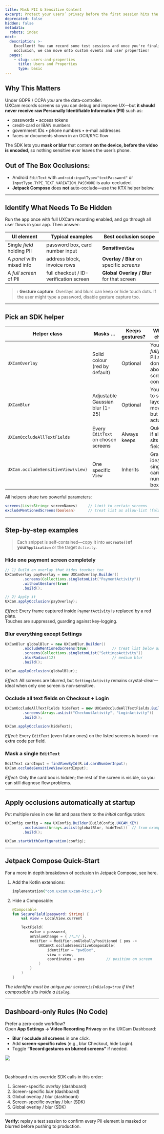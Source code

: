 ```yaml
---
title: Mask PII & Sensitive Content
excerpt: Protect your users’ privacy before the first session hits the dashboard.
deprecated: false
hidden: false
metadata:
  robots: index
next:
  description: >-
    Excellent! You can record some test sessions and once you're finalised with
    occlusion, we can move onto custom events and user properties!
  pages:
    - slug: users-and-properties
      title: Users and Properties
      type: basic
---
```

## Why This Matters

Under GDPR / CCPA *you* are the data-controller.\
UXCam records screens so you can debug and improve UX—but **it should never receive raw Personally Identifiable Information (PII)** such as:

* passwords • access tokens
* credit-card or IBAN numbers
* government IDs • phone numbers • e-mail addresses
* faces or documents shown in an OCR/KYC flow

The SDK lets you **mask or blur** that content **on the device, before the video is encoded**, so nothing sensitive ever leaves the user’s phone.

## Out of The Box Occlusions:

* Android `EditText` with `android:inputType="textPassword"` or\
  `InputType.TYPE_TEXT_VARIATION_PASSWORD` is auto-occluded.
* **Jetpack Compose** does **not** auto-occlude—use the KTX helper below.

***

## Identify What Needs To Be Hidden

Run the app once with full UXCam recording enabled, and go through all user flows in your app. Then answer:

| UI element                 | Typical examples                       | Best occlusion scope                      |
| -------------------------- | -------------------------------------- | ----------------------------------------- |
| Single *field* holding PII | password box, card number input        | **Sensitive`View`**                       |
| A *panel* with mixed info  | address block, invoice rows            | **Overlay / Blur** on specific *screens*  |
| A *full screen* of PII     | full checkout / ID-verification screen | **Global Overlay / Blur** for that screen |

> ℹ️ **Gesture capture**: Overlays and blurs can keep or hide touch dots. If the user might type a password, disable gesture capture too.

***

## Pick an SDK helper

| Helper class                       | Masks …                            | Keeps gestures? | When to choose                                                 |
| ---------------------------------- | ---------------------------------- | --------------- | -------------------------------------------------------------- |
| `UXCamOverlay`                     | Solid colour (red by default)      | Optional        | You must *fully* cover PII and don’t care about screen context |
| `UXCamBlur`                        | Adjustable Gaussian blur (1-25)    | Optional        | You need to see layout & movement, but not the actual data     |
| `UXCamOccludeAllTextFields`        | Every `EditText` on chosen screens | Always keeps    | Quick win if all PII sits in text fields                       |
| `UXCam.occludeSensitiveView(view)` | One specific `View`                | Inherits        | Granular—ideal for a single card-number box                    |

All helpers share two powerful parameters:

```java
screens(List<String> screenNames)     // limit to certain screens
excludeMentionedScreens(boolean)      // treat list as allow-list (false) or deny-list (true)
```

***

## Step-by-step examples

> Each snippet is self-contained—copy it into **`onCreate()`of your`Application`** or the target `Activity`.

### Hide one payment screen completely

```java
// 1) Build an overlay that hides touches too
UXCamOverlay payOverlay = new UXCamOverlay.Builder()
        .screens(Collections.singletonList("PaymentActivity"))
        .withoutGesture(true)
        .build();

// 2) Apply it
UXCam.applyOcclusion(payOverlay);
```

*Effect:* Every frame captured inside `PaymentActivity` is replaced by a red plate.\
Touches are suppressed, guarding against key-logging.

### Blur everything **except** Settings

```java
UXCamBlur globalBlur = new UXCamBlur.Builder()
        .excludeMentionedScreens(true)           // treat list below as “allow video”
        .screens(Collections.singletonList("SettingsActivity"))
        .blurRadius(12)                          // medium blur
        .build();

UXCam.applyOcclusion(globalBlur);
```

*Effect:* All screens are blurred, but `SettingsActivity` remains crystal-clear—ideal when only one screen is non-sensitive.

### Occlude **all text fields** on Checkout + Login

```java
UXCamOccludeAllTextFields hideText = new UXCamOccludeAllTextFields.Builder()
        .screens(Arrays.asList("CheckoutActivity", "LoginActivity"))
        .build();

UXCam.applyOcclusion(hideText);
```

*Effect:* Every `EditText` (even future ones) on the listed screens is boxed—no extra code per field.

### Mask a single `EditText`

```java
EditText cardInput = findViewById(R.id.cardNumberInput);
UXCam.occludeSensitiveView(cardInput);
```

*Effect:* Only the card box is hidden; the rest of the screen is visible, so you can still diagnose flow problems.

***

## Apply occlusions automatically at startup

Put multiple rules in one list and pass them to the *initial* configuration:

```java
UXConfig config = new UXConfig.Builder(BuildConfig.UXCAM_KEY)
        .occlusions(Arrays.asList(globalBlur, hideText))  // from examples above
        .build();

UXCam.startWithConfiguration(config);
```

***

## Jetpack Compose Quick-Start

For a more in depth breakdown of occlusion in Jetpack Compose, see here.

1. Add the Kotlin extensions:

   ```coffeescript Kotlin
   implementation("com.uxcam:uxcam-ktx:1.+")
   ```

2. Hide a Composable:

   ```kotlin
   @Composable
   fun SecureField(password: String) {
       val view = LocalView.current

       TextField(
           value = password,
           onValueChange = { /*…*/ },
           modifier = Modifier.onGloballyPositioned { pos ->
               UXCamKt.occludeSensitiveComposable(
                   identifier = "pwdBox",
                   view = view,
                   coordinates = pos          // position on screen
               )
           }
       )
   }
   ```

*The identifier must be unique per screen;`isInDialog=true` if that composable sits inside a `Dialog`.*

***

## Dashboard-only Rules (No Code)

Prefer a zero-code workflow?\
Open **App Settings → Video Recording Privacy** on the UXCam Dashboard:

* **Blur / occlude all screens** in one click.
* Add **screen-specific rules** (e.g., blur Checkout, hide Login).
* Toggle **“Record gestures on blurred screens”** if needed.

![](https://files.readme.io/6b8810f-small-Staging_-_UXCam_Dashboard.png)

<br />

Dashboard rules override SDK calls in this order:

1. Screen-specific *overlay* (dashboard)
2. Screen-specific *blur* (dashboard)
3. Global overlay / blur (dashboard)
4. Screen-specific overlay / blur (SDK)
5. Global overlay / blur (SDK)

***

**Verify:** replay a test session to confirm every PII element is masked or blurred before pushing to production.
